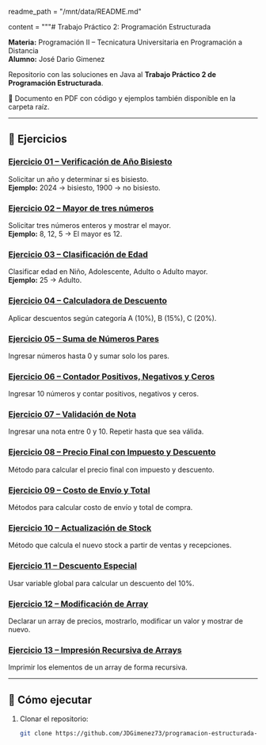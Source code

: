 readme_path = "/mnt/data/README.md"

content = """# Trabajo Práctico 2: Programación Estructurada

**Materia:** Programación II – Tecnicatura Universitaria en Programación a Distancia  
**Alumno:** José Dario Gimenez  

Repositorio con las soluciones en Java al **Trabajo Práctico 2 de Programación Estructurada**.

📄 Documento en PDF con código y ejemplos también disponible en la carpeta raíz.

---

## 📌 Ejercicios

### [Ejercicio 01 – Verificación de Año Bisiesto](src/ejercicios/Ejercicio01.java)
Solicitar un año y determinar si es bisiesto.  
**Ejemplo:** 2024 → bisiesto, 1900 → no bisiesto.

### [Ejercicio 02 – Mayor de tres números](src/ejercicios/Ejercicio02.java)
Solicitar tres números enteros y mostrar el mayor.  
**Ejemplo:** 8, 12, 5 → El mayor es 12.

### [Ejercicio 03 – Clasificación de Edad](src/ejercicios/Ejercicio03.java)
Clasificar edad en Niño, Adolescente, Adulto o Adulto mayor.  
**Ejemplo:** 25 → Adulto.

### [Ejercicio 04 – Calculadora de Descuento](src/ejercicios/Ejercicio04.java)
Aplicar descuentos según categoría A (10%), B (15%), C (20%).

### [Ejercicio 05 – Suma de Números Pares](src/ejercicios/Ejercicio05.java)
Ingresar números hasta 0 y sumar solo los pares.

### [Ejercicio 06 – Contador Positivos, Negativos y Ceros](src/ejercicios/Ejercicio06.java)
Ingresar 10 números y contar positivos, negativos y ceros.

### [Ejercicio 07 – Validación de Nota](src/ejercicios/Ejercicio07.java)
Ingresar una nota entre 0 y 10. Repetir hasta que sea válida.

### [Ejercicio 08 – Precio Final con Impuesto y Descuento](src/ejercicios/Ejercicio08.java)
Método para calcular el precio final con impuesto y descuento.

### [Ejercicio 09 – Costo de Envío y Total](src/ejercicios/Ejercicio09.java)
Métodos para calcular costo de envío y total de compra.

### [Ejercicio 10 – Actualización de Stock](src/ejercicios/Ejercicio10.java)
Método que calcula el nuevo stock a partir de ventas y recepciones.

### [Ejercicio 11 – Descuento Especial](src/ejercicios/Ejercicio11.java)
Usar variable global para calcular un descuento del 10%.

### [Ejercicio 12 – Modificación de Array](src/ejercicios/Ejercicio12.java)
Declarar un array de precios, mostrarlo, modificar un valor y mostrar de nuevo.

### [Ejercicio 13 – Impresión Recursiva de Arrays](src/ejercicios/Ejercicio13.java)
Imprimir los elementos de un array de forma recursiva.

---

## 🚀 Cómo ejecutar

1. Clonar el repositorio:  
   ```bash
   git clone https://github.com/JDGimenez73/programacion-estructurada-java.git

